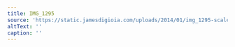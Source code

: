 ```yaml
---
title: IMG_1295
source: 'https://static.jamesdigioia.com/uploads/2014/01/img_1295-scaled.jpg'
altText: ''
caption: ''
---
```


